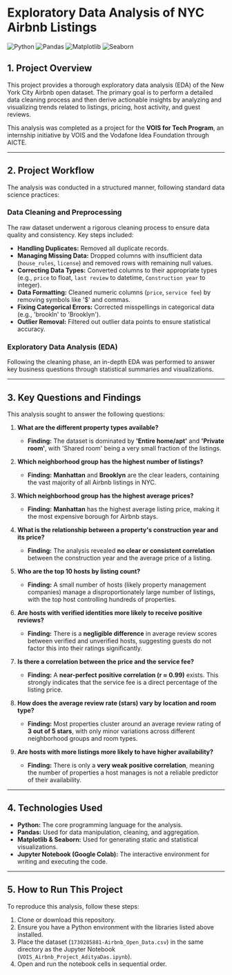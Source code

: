 # Exploratory Data Analysis of NYC Airbnb Listings

![Python](https://img.shields.io/badge/Python-3.10%2B-blue)
![Pandas](https://img.shields.io/badge/Pandas-2.0%2B-green)
![Matplotlib](https://img.shields.io/badge/Matplotlib-3.7%2B-orange)
![Seaborn](https://img.shields.io/badge/Seaborn-0.12%2B-purple)

## 1. Project Overview

This project provides a thorough exploratory data analysis (EDA) of the New York City Airbnb open dataset. The primary goal is to perform a detailed data cleaning process and then derive actionable insights by analyzing and visualizing trends related to listings, pricing, host activity, and guest reviews.

This analysis was completed as a project for the **VOIS for Tech Program**, an internship initiative by VOIS and the Vodafone Idea Foundation through AICTE.

---

## 2. Project Workflow

The analysis was conducted in a structured manner, following standard data science practices:

### Data Cleaning and Preprocessing
The raw dataset underwent a rigorous cleaning process to ensure data quality and consistency. Key steps included:
* **Handling Duplicates:** Removed all duplicate records.
* **Managing Missing Data:** Dropped columns with insufficient data (`house_rules`, `license`) and removed rows with remaining null values.
* **Correcting Data Types:** Converted columns to their appropriate types (e.g., `price` to float, `last review` to datetime, `Construction year` to integer).
* **Data Formatting:** Cleaned numeric columns (`price`, `service fee`) by removing symbols like '$' and commas.
* **Fixing Categorical Errors:** Corrected misspellings in categorical data (e.g., 'brookln' to 'Brooklyn').
* **Outlier Removal:** Filtered out outlier data points to ensure statistical accuracy.

### Exploratory Data Analysis (EDA)
Following the cleaning phase, an in-depth EDA was performed to answer key business questions through statistical summaries and visualizations.

---

## 3. Key Questions and Findings

This analysis sought to answer the following questions:

1.  **What are the different property types available?**
    * **Finding:** The dataset is dominated by **'Entire home/apt'** and **'Private room'**, with 'Shared room' being a very small fraction of the listings.

2.  **Which neighborhood group has the highest number of listings?**
    * **Finding:** **Manhattan** and **Brooklyn** are the clear leaders, containing the vast majority of all Airbnb listings in NYC.

3.  **Which neighborhood group has the highest average prices?**
    * **Finding:** **Manhattan** has the highest average listing price, making it the most expensive borough for Airbnb stays.

4.  **What is the relationship between a property's construction year and its price?**
    * **Finding:** The analysis revealed **no clear or consistent correlation** between the construction year and the average price of a listing.

5.  **Who are the top 10 hosts by listing count?**
    * **Finding:** A small number of hosts (likely property management companies) manage a disproportionately large number of listings, with the top host controlling hundreds of properties.

6.  **Are hosts with verified identities more likely to receive positive reviews?**
    * **Finding:** There is a **negligible difference** in average review scores between verified and unverified hosts, suggesting guests do not factor this into their ratings significantly.

7.  **Is there a correlation between the price and the service fee?**
    * **Finding:** A **near-perfect positive correlation (r ≈ 0.99)** exists. This strongly indicates that the service fee is a direct percentage of the listing price.

8.  **How does the average review rate (stars) vary by location and room type?**
    * **Finding:** Most properties cluster around an average review rating of **3 out of 5 stars**, with only minor variations across different neighborhood groups and room types.

9.  **Are hosts with more listings more likely to have higher availability?**
    * **Finding:** There is only a **very weak positive correlation**, meaning the number of properties a host manages is not a reliable predictor of their availability.

---

## 4. Technologies Used

* **Python:** The core programming language for the analysis.
* **Pandas:** Used for data manipulation, cleaning, and aggregation.
* **Matplotlib & Seaborn:** Used for generating static and statistical visualizations.
* **Jupyter Notebook (Google Colab):** The interactive environment for writing and executing the code.

---

## 5. How to Run This Project

To reproduce this analysis, follow these steps:
1.  Clone or download this repository.
2.  Ensure you have a Python environment with the libraries listed above installed.
3.  Place the dataset (`1730285881-Airbnb_Open_Data.csv`) in the same directory as the Jupyter Notebook (`VOIS_Airbnb_Project_AdityaDas.ipynb`).
4.  Open and run the notebook cells in sequential order.
